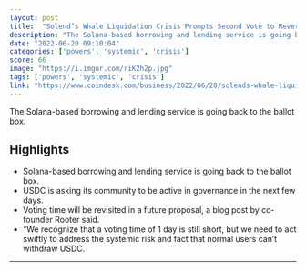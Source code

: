 ```yaml
---
layout: post
title:  "Solend’s Whale Liquidation Crisis Prompts Second Vote to Reverse ‘Emergency Powers’"
description: "The Solana-based borrowing and lending service is going back to the ballot box."
date: "2022-06-20 09:10:04"
categories: ['powers', 'systemic', 'crisis']
score: 66
image: "https://i.imgur.com/riK2h2p.jpg"
tags: ['powers', 'systemic', 'crisis']
link: "https://www.coindesk.com/business/2022/06/20/solends-whale-liquidation-crisis-prompts-second-vote-to-reverse-emergency-powers/"
---
```


The Solana-based borrowing and lending service is going back to the ballot box.

## Highlights

- Solana-based borrowing and lending service is going back to the ballot box.
- USDC is asking its community to be active in governance in the next few days.
- Voting time will be revisited in a future proposal, a blog post by co-founder Rooter said.
- “We recognize that a voting time of 1 day is still short, but we need to act swiftly to address the systemic risk and fact that normal users can’t withdraw USDC.

---
